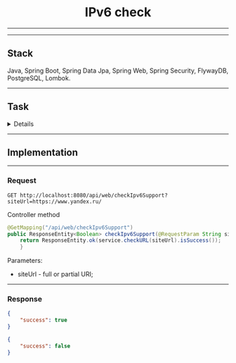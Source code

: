 <h1 align="center">IPv6 check</h1>

----

----
## Stack
Java, Spring Boot, Spring Data Jpa, Spring Web, Spring Security, FlywayDB, PostgreSQL, Lombok.
____
## Task
<details>
<summary>Details</summary>

___
### Todo:
- local version control (git)
- commit first project version
- implement described feature and commit


#### Feature:
API endpoint for IPv6 support.

Endpoint's characteristics:
- public;
- /api/web/checkIpv6Support - path;
- siteUrl - query parameter;
- success - boolean. response with 200 status;

Additional details:
- siteUrl - should take full and partial URI.
</details>

---
## Implementation

---
### Request
```
GET http://localhost:8080/api/web/checkIpv6Support?siteUrl=https://www.yandex.ru/
```
Controller method
```java
@GetMapping("/api/web/checkIpv6Support")
public ResponseEntity<Boolean> checkIpv6Support(@RequestParam String siteUrl) throws NotValidURLException {
    return ResponseEntity.ok(service.checkURL(siteUrl).isSuccess());
    }
```
Parameters:
- siteUrl - full or partial URI;

---
### Response
```json
{
    "success": true
}
```
```json
{
    "success": false
}
```

